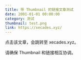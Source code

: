 ```yaml
---
title: 带 Thumbnail 的链接文章测试
date: 2001-01-01 00:00:00
category: 测试
thumbnail: test.png
link: https://xecades.xyz/
---
```


点击该文章，会跳转至 xecades.xyz。

请确保 Thumbnail 和链接相互协调。

<!-- excerpt -->